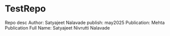# TestRepo
Repo desc
Author: Satyajeet Nalavade
publish: may2025
Publication: Mehta Publication
Full Name: Satyajeet Nivrutti Nalavade
